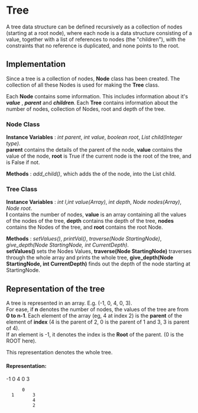 # Tree
A tree data structure can be defined recursively as a collection of nodes (starting at a root node), where each node is a data structure consisting of a value, together with a list of references to nodes (the "children"), with the constraints that no reference is duplicated, and none points to the root.

## Implementation
Since a tree is a collection of nodes, **Node** class has been created. The collection of all these Nodes is used for making the **Tree** class.

Each **Node** contains some information. This includes information about it's ***value*** , ***parent*** and ***children***.
Each **Tree** contains information about the number of nodes, collection of Nodes, root and depth of the tree.

### Node Class

**Instance Variables** : *int parent*, *int value*, *boolean root*, *List child(Integer type)*. <br>
**parent** contains the details of the parent of the node, **value** contains the value of the node, **root** is True if the current node is the root of the tree, and is False if not.

**Methods** : *add_child()*, which adds the of the node, into the List child.

### Tree Class

**Instance Variables** : *int l*,*int value(Array)*, *int depth*, *Node nodes(Array)*, *Node root*. <br>
**l** contains the number of nodes, **value** is an array containing all the values of the nodes of the tree, **depth** contains the depth of the tree, **nodes** contains the Nodes of the tree, and **root** contains  the root Node.

**Methods** : *setValues()*, *printVal()*, *traverse(Node StartingNode)*, *give_depth(Node StartingNode, int CurrentDepth)*. <br>
**setValues()** sets the Nodes Values, **traverse(Node StartingNode)** traverses through the whole array and prints the whole tree, **give_depth(Node StartingNode, int CurrentDepth)** finds out the depth of the node starting at StartingNode.

## Representation of the tree

A tree is represented in an array. E.g. (-1, 0, 4, 0, 3). <br>
For ease, if **n** denotes the number of nodes, the values of the tree are from **0 to n-1**. 
Each element of the array (eg, 4 at index 2) is the **parent** of the element of **index** (4 is the parent of 2, 0 is the parent of 1 and 3, 3 is parent of 4).<br>
If an element is -1, it denotes the index is the **Root** of the parent. (0 is the ROOT here).

This representation denotes the whole tree.

#### Representation:
-1 0 4 0 3

          0
      1       3
              4    
              2
       
